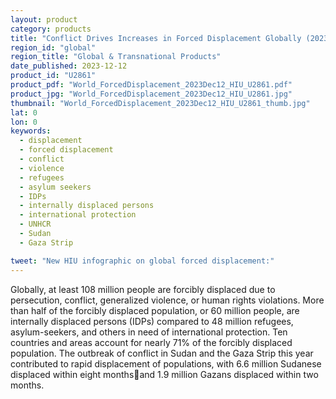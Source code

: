 ```yaml
---
layout: product
category: products
title: "Conflict Drives Increases in Forced Displacement Globally (2023 Snapshot)"
region_id: "global"
region_title: "Global & Transnational Products"
date_published: 2023-12-12
product_id: "U2861"
product_pdf: "World_ForcedDisplacement_2023Dec12_HIU_U2861.pdf"
product_jpg: "World_ForcedDisplacement_2023Dec12_HIU_U2861.jpg"
thumbnail: "World_ForcedDisplacement_2023Dec12_HIU_U2861_thumb.jpg"
lat: 0
lon: 0
keywords:
  - displacement
  - forced displacement
  - conflict
  - violence
  - refugees
  - asylum seekers
  - IDPs
  - internally displaced persons
  - international protection
  - UNHCR
  - Sudan
  - Gaza Strip

tweet: "New HIU infographic on global forced displacement:"
---
```

Globally, at least 108 million people are forcibly displaced due to persecution, conflict, generalized violence, or human rights violations. More than half of the forcibly displaced population, or 60 million people, are internally displaced persons (IDPs) compared to 48 million refugees, asylum-seekers, and others in need of international protection. Ten countries and areas account for nearly 71% of the forcibly displaced population. The outbreak of conflict in Sudan and the Gaza Strip this year contributed to rapid displacement of populations, with 6.6 million Sudanese displaced within eight monthsand 1.9 million Gazans displaced within two months.
